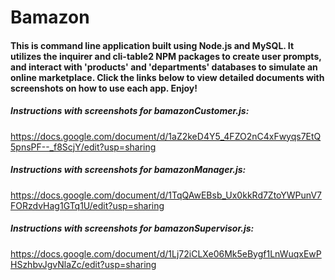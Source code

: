 # Bamazon

#### This is command line application built using Node.js and MySQL.  It utilizes the inquirer and cli-table2 NPM packages to create user prompts, and interact with 'products' and 'departments' databases to simulate an online marketplace. Click the links below to view detailed documents with screenshots on how to use each app. Enjoy!

##### Instructions with screenshots for bamazonCustomer.js:
https://docs.google.com/document/d/1aZ2keD4Y5_4FZO2nC4xFwyqs7EtQ5pnsPF--_f8ScjY/edit?usp=sharing

##### Instructions with screenshots for bamazonManager.js:
https://docs.google.com/document/d/1TqQAwEBsb_Ux0kkRd7ZtoYWPunV7FORzdvHag1GTq1U/edit?usp=sharing

##### Instructions with screenshots for bamazonSupervisor.js:
https://docs.google.com/document/d/1Lj72iCLXe06Mk5eBygf1LnWuqxEwPHSzhbvJgvNlaZc/edit?usp=sharing
